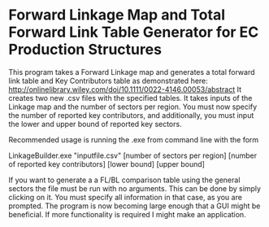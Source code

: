 # Forward Linkage Map and Total Forward Link Table Generator for EC Production Structures

This program takes a Forward Linkage map and generates a total forward link table and Key Contributors table as demonstrated here:
http://onlinelibrary.wiley.com/doi/10.1111/0022-4146.00053/abstract
It creates two new .csv files with the specified tables.
It takes inputs of the Linkage map and the number of sectors per region. 
You must now specify the number of reported key contributors,
and additionally, you must input the lower and upper bound of reported key sectors.


Recommended usage is running the .exe from command line with the form

LinkageBuilder.exe "inputfile.csv" [number of sectors per region] [number of reported key contributors] [lower bound] [upper bound]


If you want to generate a a FL/BL comparison table using the general sectors the file must be run with no arguments.
This can be done by simply clicking on it. You must specify all information in that case, as you are prompted.
The program is now becoming large enough that a GUI might be beneficial. If more functionality is required I might make an application.

